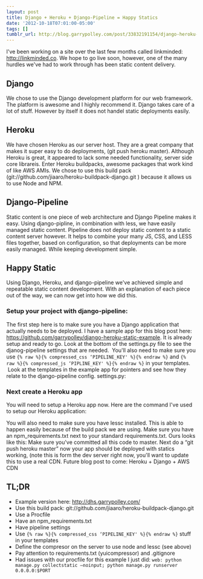 ```yaml
---
layout: post
title: Django + Heroku + Django-Pipeline = Happy Statics
date: '2012-10-18T07:01:00-05:00'
tags: []
tumblr_url: http://blog.garrypolley.com/post/33832191154/django-heroku-django-pipeline-happy-statics
---
```

I've been working on a site over the last few months called linkminded: http://linkminded.co. We hope to go live soon, however, one of the many hurdles we've had to work through has been static content delivery.

## Django
We chose to use the Django development platform for our web framework. The platform is awesome and I highly recommend it. Django takes care of a lot of stuff. However by itself it does not handel static deployments easily.

## Heroku
We have chosen Heroku as our server host. They are a great company that makes it super easy to do deployments, (git push heroku master). Although Heroku is great, it appeared to lack some needed functionality, server side core librareis. Enter Heroku buildpacks, awesome packages that work kind of like AWS AMIs. We chose to use this build pack (git://github.com/jiaaro/heroku-buildpack-django.git ) because it allows us to use Node and NPM.

## Django-Pipeline
Static content is one piece of web architecture and Django Pipeline makes it easy. Using django-pipline, in combination with less, we have easily managed static content. Pipeline does not deploy static content to a static content server however. It helps to combine your many JS, CSS, and LESS files together, based on configuration, so that deployments can be more easily managed. While keeping development simple.

## Happy Static
Using Django, Heroku, and django-pipeline we've achieved simple and repeatable static content development. With an explanation of each piece out of the way, we can now get into how we did this.

### Setup your project with django-pipeline:
The first step here is to make sure you have a Django application that actually needs to be deployed. I have a sample app for this blog post here: https://github.com/garrypolley/django-heroku-static-example. It is already setup and ready to go. Look at the bottom of the settings.py file to see the djanog-pipeline settings that are needed.  You'll also need to make sure you use `{% raw %}{% compressed_css ‘PIPELINE_KEY' %}{% endraw %}` and `{% raw %}{% compressed_js ‘PIPLINE_KEY' %}{% endraw %}` in your templates.  Look at the templates in the example app for pointers and see how they relate to the django-pipeline config.
settings.py:

### Next create a Heroku app
You will need to setup a Heroku app now. Here are the command I've used to setup our Heroku application:

You will also need to make sure you have lessc installed. This is able to happen easily because of the build pack we are using. Make sure you have an npm_requirements.txt next to your standard requirements.txt. Ours looks like this:
Make sure you've committed all this code to master. Next do a “git push heroku master” now your app should be deployed with statics working, (note this is form the dev server right now, you'll want to update this to use a real CDN. Future blog post to come: Heroku + Django + AWS CDN

## TL;DR

* Example version here: http://dhs.garrypolley.com/
* Use this build pack: git://github.com/jiaaro/heroku-buildpack-django.git
* Use a Procfile
* Have an npm_requirements.txt
* Have pipeline settings
* Use `{% raw %}{% compressed_css ‘PIPELINE_KEY' %}{% endraw %}` stuff in your templates
* Define the compresor on the server to use node and lessc (see above)
* Pay attention to requirements.txt (yuicompressor) and .gitignore
* Had issues with our procfile for this example I just did:
`web: python manage.py collectstatic —noinput; python manage.py runserver 0.0.0.0:$PORT`
